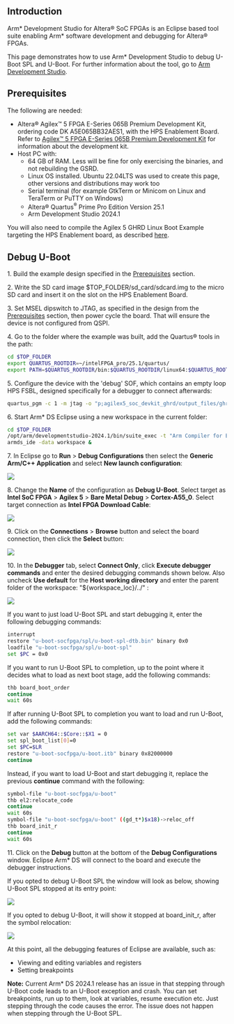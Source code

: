 ## Introduction

Arm* Development Studio for Altera® SoC FPGAs is an Eclipse based tool suite enabling Arm* software development and debugging for Altera® FPGAs.

This page demonstrates how to use Arm* Development Studio to debug U-Boot SPL and U-Boot. For further information about the tool, go to [Arm Development Studio](https://developer.arm.com/Tools%20and%20Software/Arm%20Development%20Studio).

## Prerequisites

The following are needed:

- Altera® Agilex™ 5 FPGA E-Series 065B Premium Development Kit, ordering code DK A5E065BB32AES1, with the HPS Enablement Board. Refer to [Agilex™ 5 FPGA E-Series 065B Premium Development Kit](https://www.intel.com/content/www/us/en/products/details/fpga/development-kits/agilex/a5e065b-premium.html) for information about the development kit.
- Host PC with:
  - 64 GB of RAM. Less will be fine for only exercising the binaries, and not rebuilding the GSRD.
  - Linux OS installed. Ubuntu 22.04LTS was used to create this page, other versions and distributions may work too
  - Serial terminal (for example GtkTerm or Minicom on Linux and TeraTerm or PuTTY on Windows)
  - Altera® Quartus<sup>&reg;</sup> Prime Pro Edition Version 25.1
  - Arm Development Studio 2024.1

You will also need to compile the Agilex 5 GHRD Linux Boot Example targeting the HPS Enablement board, as described [here](https://altera-fpga.github.io/rel-25.1/embedded-designs/agilex-5/e-series/premium/boot-examples/ug-linux-boot-agx5e-premium/#boot-from-sd-card). 

## Debug U-Boot

1\. Build the example design specified in the [Prerequisites](#prerequisites) section.

2\. Write the SD card image $TOP_FOLDER/sd_card/sdcard.img to the micro SD card and insert it on the slot on the HPS Enablement Board.

3\. Set MSEL dipswitch to JTAG, as specified in the design from the [Prerequisites](#prerequisites) section, then power cycle the board. That will ensure the device is not configured from QSPI.

4\. Go to the folder where the example was built, add the Quartus® tools in the path:

```bash
cd $TOP_FOLDER
export QUARTUS_ROOTDIR=~/intelFPGA_pro/25.1/quartus/
export PATH=$QUARTUS_ROOTDIR/bin:$QUARTUS_ROOTDIR/linux64:$QUARTUS_ROOTDIR/../qsys/bin
```
5\. Configure the device with the 'debug' SOF, which contains an empty loop HPS FSBL, designed specifically for a debugger to connect afterwards:

```bash
quartus_pgm -c 1 -m jtag -o "p;agilex5_soc_devkit_ghrd/output_files/ghrd_a5ed065bb32ae6sr0_hps_debug.sof"
```

6\. Start Arm* DS Eclipse using a new workspace in the current folder:

```bash
cd $TOP_FOLDER
/opt/arm/developmentstudio-2024.1/bin/suite_exec -t "Arm Compiler for Embedded 6" bash
armds_ide -data workspace &
```

7\. In Eclipse go to **Run** > **Debug Configurations** then select the **Generic Arm/C++ Application** and select **New launch configuration**: 

![](images/01-new-lauch-config.png)

8\. Change the **Name** of the configuration as **Debug U-Boot**. Select target as **Intel SoC FPGA** > **Agilex 5** > **Bare Metal Debug** > **Cortex-A55_0**. Select target connection as **Intel FPGA Download Cable**:

![](images/02-connection.png)

9\. Click on the **Connections** > **Browse** button and select the board connection, then click the **Select** button:

![](images/03-debug-cable-selection.png)

10\. In the **Debugger** tab, select **Connect Only**, click **Execute debugger commands** and enter the desired debugging commands shown below. Also uncheck **Use default** for the **Host working directory** and enter the parent folder of the workspace: "${workspace_loc}/../" :

![](images/04-debugger-config.png)

If you want to just load U-Boot SPL and start debugging it, enter the following debugging commands:

```bash
interrupt
restore "u-boot-socfpga/spl/u-boot-spl-dtb.bin" binary 0x0
loadfile "u-boot-socfpga/spl/u-boot-spl"
set $PC = 0x0
```

If you want to run U-Boot SPL to completion, up to the point where it decides what to load as next boot stage, add the following commands:

```bash
thb board_boot_order
continue
wait 60s
```

If after running U-Boot SPL to completion you want to load and run U-Boot, add the following commands:

```bash
set var $AARCH64::$Core::$X1 = 0
set spl_boot_list[0]=0
set $PC=$LR
restore "u-boot-socfpga/u-boot.itb" binary 0x82000000
continue
```

Instead, if you want to load U-Boot and start debugging it, replace the previous **continue** command with the following:

```bash
symbol-file "u-boot-socfpga/u-boot" 
thb el2:relocate_code
continue
wait 60s
symbol-file "u-boot-socfpga/u-boot" ((gd_t*)$x18)->reloc_off
thb board_init_r
continue
wait 60s
```

11\. Click on the **Debug** button at the bottom of the **Debug Configurations** window. Eclipse Arm* DS will connect to the board and execute the debugger instructions.

If you opted to debug U-Boot SPL the window will look as below, showing U-Boot SPL stopped at its entry point:

![](images/05-spl-started.png)

If you opted to debug U-Boot, it will show it stopped at board_init_r, after the symbol relocation:

![](images/06-u-boot-started.png)

At this point, all the debugging features of Eclipse are available, such as:

* Viewing and editing variables and registers
* Setting breakpoints


**Note:** Current Arm* DS 2024.1 release has an issue in that stepping through U-Boot code leads to an U-Boot exception and crash. You can set breakpoints, run up to them, look at variables, resume execution etc. Just stepping through the code causes the error. The issue does not happen when stepping through the U-Boot SPL.